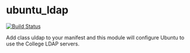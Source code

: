 
# ubuntu_ldap 

[![Build Status](https://travis-ci.org/ImperialCollegeLondon/ic_ubuntu_ldap.svg?branch=master)](https://travis-ci.org/ImperialCollegeLondon/ic_ubuntu_ldap)

Add class uldap to your manifest and this module will configure Ubuntu to use the College LDAP servers.
